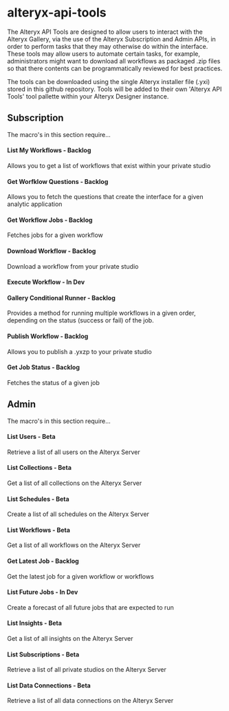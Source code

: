 # alteryx-api-tools

The Alteryx API Tools are designed to allow users to interact with the Alteryx Gallery, via the use of the Alteryx Subscription and Admin APIs, in order to perform tasks that they may otherwise do within the interface. These tools may allow users to automate certain tasks, for example, administrators might want to download all workflows as packaged .zip files so that there contents can be  programmatically reviewed for best practices.

The tools can be downloaded using the single Alteryx installer file (.yxi) stored in this github repository. Tools will be added to their own 'Alteryx API Tools' tool pallette within your Alteryx Designer instance.

## Subscription

The macro's in this section require...

#### List My Workflows - Backlog

Allows you to get a list of workflows that exist within your private studio

#### Get Worfklow Questions - Backlog

Allows you to fetch the questions that create the interface for a given analytic application

#### Get Workflow Jobs - Backlog

Fetches jobs for a given workflow

#### Download Workflow - Backlog

Download a workflow from your private studio

#### Execute Workflow - In Dev

#### Gallery Conditional Runner - Backlog

Provides a method for running multiple workflows in a given order, depending on the status (success or fail) of the job.

#### Publish Workflow - Backlog

Allows you to publish a .yxzp to your private studio

#### Get Job Status - Backlog

Fetches the status of a given job

## Admin

The macro's in this section require...

#### List Users - Beta

Retrieve a list of all users on the Alteryx Server

#### List Collections - Beta

Get a list of all collections on the Alteryx Server

#### List Schedules - Beta

Create a list of all schedules on the Alteryx Server

#### List Workflows - Beta

Get a list of all workflows on the Alteryx Server

#### Get Latest Job - Backlog

Get the latest job for a given workflow or workflows

#### List Future Jobs - In Dev

Create a forecast of all future jobs that are expected to run

#### List Insights - Beta

Get a list of all insights on the Alteryx Server

#### List Subscriptions - Beta

Retrieve a list of all private studios on the Alteryx Server

#### List Data Connections - Beta

Retrieve a list of all data connections on the Alteryx Server







